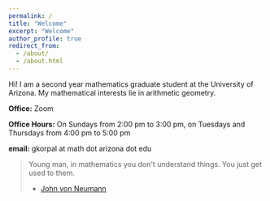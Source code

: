 ```yaml
---
permalink: /
title: "Welcome"
excerpt: "Welcome"
author_profile: true
redirect_from: 
  - /about/
  - /about.html
---
```


Hi! I am a second year mathematics graduate student at the University of Arizona. My mathematical interests lie in arithmetic geometry. 

**Office:** Zoom <!-- ENR2 S390GG ([Environment and Natural Resources 2 Building](https://enr2tour.arizona.edu/)) -->

**Office Hours:**  On Sundays from 2:00 pm to 3:00 pm, on Tuesdays and Thursdays from 4:00 pm to 5:00 pm

**email:** gkorpal at math dot arizona dot edu

> Young man, in mathematics you don't understand things. You just get used to them.
> - [John von Neumann](https://en.wikiquote.org/wiki/John_von_Neumann)
